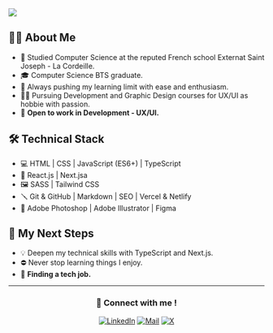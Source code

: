 <img src="https://i.imgur.com/b7UNZRX.png" />

## 👨‍💻 About Me
- 🏫 Studied Computer Science at the reputed French school Externat Saint Joseph - La Cordeille.
- 🎓 Computer Science BTS graduate.
- 🧠 Always pushing my learning limit with ease and enthusiasm.
- ✍🏻 Pursuing Development and Graphic Design courses for UX/UI as hobbie with passion.
- 💼 **Open to work in Development - UX/UI.**

## 🛠️ Technical Stack
- 💻 HTML | CSS | JavaScript (ES6+) | TypeScript
- 🚀 React.js | Next.jsa
- 🖼️ SASS | Tailwind CSS
- 🪛 Git & GitHub | Markdown | SEO | Vercel & Netlify
- 🎨 Adobe Photoshop | Adobe Illustrator | Figma

## 🎯 My Next Steps
- 💡 Deepen my technical skills with TypeScript and Next.js.
- ⛔ Never stop learning things I enjoy.
- 🤝 **Finding a tech job.**

---

<h3 align="center">📍 Connect with me !</h3>
<p align="center">
  <a href="https://www.linkedin.com/in/mcraylet/"><img alt="LinkedIn" src="https://img.shields.io/badge/LinkedIn-Maxime%20Raylet-blue?style=flat-square&logo=linkedin"></a>
  <a href="mailto:mcraylet@gmail.com"><img alt="Mail" src="https://img.shields.io/badge/Email-mcraylet@gmail.com-blue?style=flat-square&logo=gmail"></a>
  <a href="https://twitter.com/mcrcoding/"><img alt="X" src="https://img.shields.io/badge/Twitter%20(X)-mcrcoding-blue?style=flat-square&logo=x"></a>
</p>
